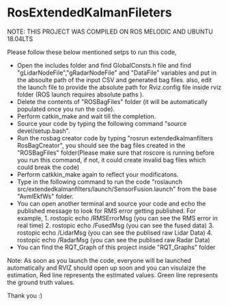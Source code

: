 # RosExtendedKalmanFileters

NOTE: THIS PROJECT WAS COMPILED ON ROS MELODIC AND UBUNTU 18.04LTS

Please follow these below mentioned setps to run this code,

*  Open the includes folder and find GlobalConsts.h file and find "gLidarNodeFile","gRadarNodeFile" and "DataFile" variables and put in the absoulte path of the input CSV and generated bag files.
also, edit the launch file to  provide the absolute path for Rviz.config file inside rviz folder (ROS launch requires absolute paths ).
*  Delete the contents of "ROSBagFiles" folder (it will be automatically populated once you run the code).
*  Perform catkin_make and wait till the completion.
*  Source your code by typing the following command "source devel/setup.bash".
*  Run the rosbag creator code by typing "rosrun extendedkalmanfilters RosBagCreator", you should see the bag files created in the "ROSBagFiles" folder(Please make sure that roscore is running before you run this command, if not, it could create invalid bag files which could break the code)
*  Perform catkkin_make again to reflect your modificatons.
*  Type in the following command to run the code "roslaunch src/extendedkalmanfilters/launch/SensorFusion.launch" from the base "AvmlEkfWs" folder.
*  You can open another terminal and source your code and echo the published message to look for RMS error getting published.
   For example,
              1. rostopic echo /RMSErrorMsg (you can see the RMS error in real time)
              2. rostopic echo /FusedMsg (you can see the fused data)
              3. rostopic echo /LidarMsg (you can see the publised raw Lidar Data)
              4. rostopic echo /RadarMsg (you can see the publised raw Radar Data)
*  You can find the RQT_Graph of this project inside "RQT_Graphs" folder 


Note: As soon as you launch the code, everyone will be launched automatically and RVIZ should open up soon and you can visulaize the estimation,
      Red line represents the estimated values.
      Green line represents the ground truth values.


Thank you :)
